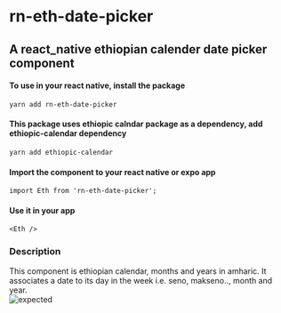 # rn-eth-date-picker
## A react_native ethiopian calender date picker component
#### To use in your react native, install the package 
    yarn add rn-eth-date-picker  
#### This package uses ethiopic calndar package as a dependency, add ethiopic-calendar dependency  
    yarn add ethiopic-calendar  
#### Import the component to your react native or expo app  
    import Eth from 'rn-eth-date-picker';  
#### Use it in your app  
    <Eth />  
  
  ### Description  
This component is ethiopian calendar, months and years in amharic. It associates a date to its day in the week i.e. seno, makseno.., month and year.  
![expected](https://user-images.githubusercontent.com/70090831/183263451-8528943e-2ea4-4f3d-90a8-6a30f7f663f7.gif)
